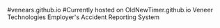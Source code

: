 #venears.github.io
#Currently hosted on OldNewTimer.github.io
Veneer Technologies Employer's Accident Reporting System
